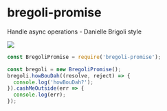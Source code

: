 # bregoli-promise

Handle async operations - Danielle Brigoli style

![](https://thumbs.gfycat.com/PerfumedFavoriteIlladopsis-size_restricted.gif)

```js
const BregoliPromise = require('bregoli-promise');

const bregoli = new BregoliPromise();
bregoli.howBouDah((resolve, reject) => {
  console.log('howBouDah?');
}).cashMeOutside(err => {
  console.log(err);
});
```
